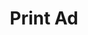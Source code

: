 ---
title: Print Ad
class: print-ad
image_path: /images/products/print-ad.jpg
target_path: /platform/ad/print/
devices_path: /platform?website=demos.ownlocal.com/platform/ad/print/&fullscreen=false&desktop-only=false
---